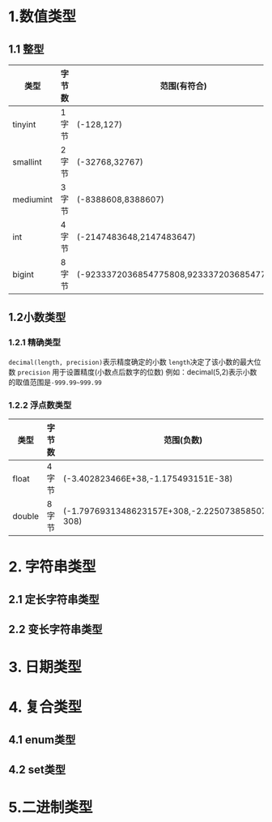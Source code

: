 # 1.数值类型
## 1.1 整型
|  类型 | 字节数| 范围(有符合)|范围(无符合)
|----|----|-----|----|
| tinyint| 1字节|(-128,127)|(0,255)|
| smallint| 2字节|(-32768,32767)|(0,65535)|
| mediumint| 3字节|(-8388608,8388607)|(0,16777215)|
| int| 4字节|(-2147483648,2147483647)|(0,4294967295)|
| bigint| 8字节|(-9233372036854775808,9233372036854775807)|(0,18446744073709551615)|
## 1.2小数类型
### 1.2.1 精确类型
```decimal(length, precision)```表示精度确定的小数
```length```决定了该小数的最大位数
```precision``` 用于设置精度(小数点后数字的位数)
例如：decimal(5,2)表示小数的取值范围是```-999.99~999.99```
### 1.2.2 浮点数类型
|  类型 | 字节数| 范围(负数)|范围(非负数)
|----|----|-----|----|
| float| 4字节|(-3.402823466E+38,-1.175493151E-38)| 0 和(1.175493151E-38,3.402823466E+38)|
| double| 8字节|(-1.7976931348623157E+308,-2.22507385850772014E-308)|0 和(2.22507385850772014E-308,1.7976931348623157E+308)|
# 2. 字符串类型
## 2.1 定长字符串类型
## 2.2 变长字符串类型
# 3. 日期类型

# 4. 复合类型
## 4.1 enum类型
## 4.2 set类型

# 5.二进制类型